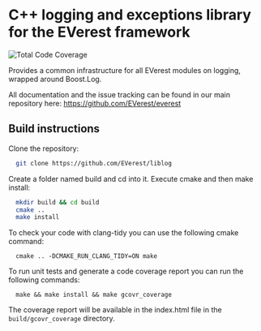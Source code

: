 # C++ logging and exceptions library for the EVerest framework

![Total Code Coverage](https://everest.github.io/ci-artifacts/EVerest/liblog/coverage-badge/coverage-badge.svg)

Provides a common infrastructure for all EVerest modules on logging, wrapped around Boost.Log.

All documentation and the issue tracking can be found in our main repository here: https://github.com/EVerest/everest

## Build instructions

Clone the repository:

```bash
  git clone https://github.com/EVerest/liblog
```

Create a folder named build and cd into it.
Execute cmake and then make install:

```bash
  mkdir build && cd build
  cmake ..
  make install
```

To check your code with clang-tidy you can use the following cmake
command:

```
  cmake .. -DCMAKE_RUN_CLANG_TIDY=ON make
```

To run unit tests and generate a code coverage report you can run the
following commands:

```
  make && make install && make gcovr_coverage
```

The coverage report will be available in the index.html file in the
```build/gcovr_coverage``` directory.
